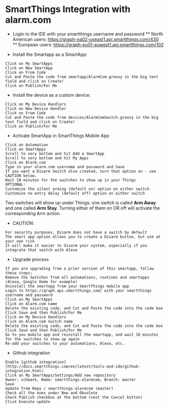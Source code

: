 # SmartThings Integration with alarm.com


* Login to the IDE with your smartthings username and password
** North American users: https://graph-na02-useast1.api.smartthings.com/430
** European users: https://graph-eu01-euwest1.api.smartthings.com/102

* Install the Smartapp as a SmartApp:
```
Click on My SmartApps
Click on New SmartApp
Click on From Code
Cut and Paste the code from smartapp/AlarmCom.groovy in the big text field and click on Create!
Click on Publish/For Me
```

* Install the device as a custom device:
```
Click on My Device Handlers
Click on New Device Handler
Click on From Code
Cut and Paste the code from devices/AlarmComSwitch.groovy in the big text field and click on Create!
Click on Publish/For Me
```

 * Activate SmartApp in SmartThings Mobile App
```
Click on Automation
Click on SmartApps
Scroll to very bottom and hit Add a SmartApp
Scroll to very bottom and hit My Apps
Click on Alarm.com
Type in your alarm.com username and password and Save
If you want a Disarm Switch also created, turn that option on - see CAUTION below.
Wait 10 minutes for the switches to show up in your Things
OPTIONAL:
Customize the silent arming (default on) option on either switch
Customize no entry delay (default off) option on either switch
```

Two switches will show up under Things: one switch is called **Arm Away** and one called **Arm Stay**. Turning either of them on OR off will activate the corresponding Arm action.

* CAUTION: 
```
For security purposes, Disarm does not have a switch by default
The smart app option allows you to create a Disarm button, but use at your own risk
It will make it easier to disarm your system, especially if you integrate that switch with Alexa
```

* Upgrade process
```
If you are upgrading from a prior version of this smartapp, follow these steps:
Remove the Switches from all automations, routines and smartapps (Alexa, Google Home for example)
Uninstall the smartapp from your SmartThings mobile app
Login to https://graph.api.smartthings.com/ with your smartthings username and password
Click on My SmartApps
Click on Alarm.com name
Delete the existing code, and Cut and Paste the code into the code box
Click Save and then Publish/For Me
Click on My Device Handlers
Click on Alarm.com Switch name
Delete the existing code, and Cut and Paste the code into the code box
Click Save and then Publish/For Me
Go to you mobile app and reinstall the smartapp, and wait 10 minutes for the switches to show up again
Re-add your switches to your automations, Alexa, etc.
```

* Github integration 
```
Enable [github integration](http://docs.smartthings.com/en/latest/tools-and-ide/github-integration.html)
Click on My SmartApps/Settings/Add new repository
Owner: schwark, Name: smartthings-alarmcom, Branch: master
Save
Update from Repo / smartthings-alarmcom (master)
Check all the ones under New and Obsolete
Check Publish checkbox at the bottom (next the Cancel button)
Click Execute update
```
